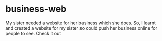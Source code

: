 # business-web
My sister needed a website for her business which she does. So, I learnt and created a website for my sister so could push her business online for people to see. Check it out 
